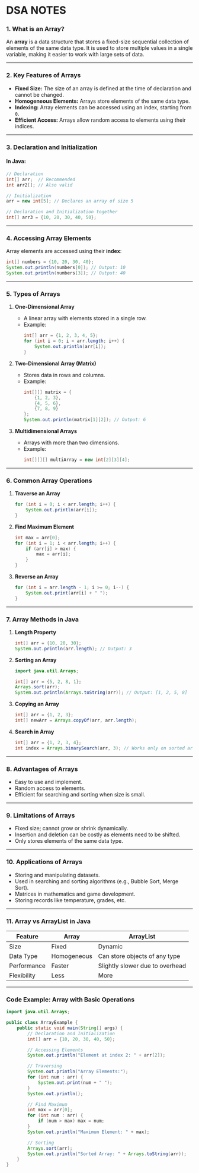 # DSA NOTES

### **1. What is an Array?**
An **array** is a data structure that stores a fixed-size sequential collection of elements of the same data type. It is used to store multiple values in a single variable, making it easier to work with large sets of data.

---

### **2. Key Features of Arrays**
- **Fixed Size:** The size of an array is defined at the time of declaration and cannot be changed.
- **Homogeneous Elements:** Arrays store elements of the same data type.
- **Indexing:** Array elements can be accessed using an index, starting from `0`.
- **Efficient Access:** Arrays allow random access to elements using their indices.

---

### **3. Declaration and Initialization**
#### In **Java**:
```java
// Declaration
int[] arr;  // Recommended
int arr2[]; // Also valid

// Initialization
arr = new int[5]; // Declares an array of size 5

// Declaration and Initialization together
int[] arr3 = {10, 20, 30, 40, 50};
```

---

### **4. Accessing Array Elements**
Array elements are accessed using their **index**:
```java
int[] numbers = {10, 20, 30, 40};
System.out.println(numbers[0]); // Output: 10
System.out.println(numbers[3]); // Output: 40
```

---

### **5. Types of Arrays**
1. **One-Dimensional Array**
   - A linear array with elements stored in a single row.
   - Example:
     ```java
     int[] arr = {1, 2, 3, 4, 5};
     for (int i = 0; i < arr.length; i++) {
         System.out.println(arr[i]);
     }
     ```

2. **Two-Dimensional Array (Matrix)**
   - Stores data in rows and columns.
   - Example:
     ```java
     int[][] matrix = {
         {1, 2, 3},
         {4, 5, 6},
         {7, 8, 9}
     };
     System.out.println(matrix[1][2]); // Output: 6
     ```

3. **Multidimensional Arrays**
   - Arrays with more than two dimensions.
   - Example:
     ```java
     int[][][] multiArray = new int[2][3][4];
     ```

---

### **6. Common Array Operations**
1. **Traverse an Array**
   ```java
   for (int i = 0; i < arr.length; i++) {
       System.out.println(arr[i]);
   }
   ```

2. **Find Maximum Element**
   ```java
   int max = arr[0];
   for (int i = 1; i < arr.length; i++) {
       if (arr[i] > max) {
           max = arr[i];
       }
   }
   ```

3. **Reverse an Array**
   ```java
   for (int i = arr.length - 1; i >= 0; i--) {
       System.out.print(arr[i] + " ");
   }
   ```

---

### **7. Array Methods in Java**
1. **Length Property**
   ```java
   int[] arr = {10, 20, 30};
   System.out.println(arr.length); // Output: 3
   ```

2. **Sorting an Array**
   ```java
   import java.util.Arrays;

   int[] arr = {5, 2, 8, 1};
   Arrays.sort(arr);
   System.out.println(Arrays.toString(arr)); // Output: [1, 2, 5, 8]
   ```

3. **Copying an Array**
   ```java
   int[] arr = {1, 2, 3};
   int[] newArr = Arrays.copyOf(arr, arr.length);
   ```

4. **Search in Array**
   ```java
   int[] arr = {1, 2, 3, 4};
   int index = Arrays.binarySearch(arr, 3); // Works only on sorted arrays
   ```

---

### **8. Advantages of Arrays**
- Easy to use and implement.
- Random access to elements.
- Efficient for searching and sorting when size is small.

---

### **9. Limitations of Arrays**
- Fixed size; cannot grow or shrink dynamically.
- Insertion and deletion can be costly as elements need to be shifted.
- Only stores elements of the same data type.

---

### **10. Applications of Arrays**
- Storing and manipulating datasets.
- Used in searching and sorting algorithms (e.g., Bubble Sort, Merge Sort).
- Matrices in mathematics and game development.
- Storing records like temperature, grades, etc.

---

### **11. Array vs ArrayList in Java**
| Feature       | Array                          | ArrayList                              |
|---------------|--------------------------------|----------------------------------------|
| Size          | Fixed                         | Dynamic                                |
| Data Type     | Homogeneous                   | Can store objects of any type         |
| Performance   | Faster                        | Slightly slower due to overhead       |
| Flexibility   | Less                          | More                                  |

---

### **Code Example: Array with Basic Operations**
```java
import java.util.Arrays;

public class ArrayExample {
    public static void main(String[] args) {
        // Declaration and Initialization
        int[] arr = {10, 20, 30, 40, 50};

        // Accessing Elements
        System.out.println("Element at index 2: " + arr[2]);

        // Traversing
        System.out.println("Array Elements:");
        for (int num : arr) {
            System.out.print(num + " ");
        }
        System.out.println();

        // Find Maximum
        int max = arr[0];
        for (int num : arr) {
            if (num > max) max = num;
        }
        System.out.println("Maximum Element: " + max);

        // Sorting
        Arrays.sort(arr);
        System.out.println("Sorted Array: " + Arrays.toString(arr));
    }
}
